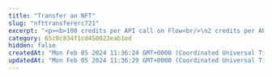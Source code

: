 ```yaml
---
title: "Transfer an NFT"
slug: "nfttransfererc721"
excerpt: "<p><b>100 credits per API call on Flow<br/>\n2 credits per API call on the other blockchains</b></p>\n<p>Transfer an NFT from the smart contract (the <code>contractAddress</code> parameter in the request body) to the specified blockchain address (the <code>to</code> parameter in the request body).</p>\n<p>In one API call, you can transfer only one NFT.</p>\n<p>This API is supported for the following blockchains:</p>\n<ul>\n<li>Algorand</li>\n<li>BNB Smart Chain</li>\n<li>Celo</li>\n<li>Ethereum</li>\n<li>Flow</li>\n<li>Harmony</li>\n<li>Klaytn</li>\n<li>KuCoin Community Chain</li>\n<li>Polygon</li>\n<li>Solana</li>\n<li>TRON</li>\n<li>Tezos</li>\n<li>Horizen Eon</li>\n</ul>\n<p>For Ethereum, Celo, and BNB Smart Chain, transferring NFTs invokes the <code>safeTransfer()</code> method.</p>\n<p><b>Transferring NFTs on Algorand</b></p>\n<ul>\n<li>On Algorand, the recipient has to agree in advance to receive your NFT because Algorand charges users for storing NFTs on their addresses, and an Algorand blockchain address by default does not receive NFTs unless explicitly agreed. Before transferring an NFT, make sure that the recipient <a href=\"https://apidoc.tatum.io/tag/Algorand#operation/AlgorandBlockchainReceiveAsset\" target=\"_blank\">has agreed to receive the NFT</a> to their address.</li>\n<li>If you want to transfer an NFT that <a href=\"#operation/NftMintErc721\">was minted using NFT Express</a>, use the <code>transferNftAlgoExpress</code> schema of the request body.<br /><b>NOTE:</b> On the <b>mainnet</b>, Tatum covers your transaction fees for the NFT transfer and pays for them from its own blockchain address. Then, the fee amount paid by Tatum is converted to the number of credits, and these credits are deducted from the monthly credit allowance of your paid pricing plan. On the <b>testnet</b>, only one credit is deducted from the monthly credit allowance for transaction fee.</li>\n</ul>\n<p><b>Transferring NFTs on Solana</b><br/>\nIf you want to transfer an NFT that <a href=\"#operation/NftMintErc721\">was minted using NFT Express</a>, use the <code>transferNftSolana</code> or <code>transferNftSolanaKMS</code> schema of the request body. In the request body:\n<ul>\n<li>Set the <code>from</code> parameter to the address that you used in the <code>to</code> parameter in the request body of the minting call.</li>\n<li>Set the <code>to</code> parameter to the recipient's address.</li>\n<li>Set the <code>contractAddress</code> parameter to the address from the <code>nftAddress</code> parameter returned in the response body of the minting call.</li>\n<li>Set the <code>fromPrivateKey</code>/<code>signatureId</code> parameter to the private key/signature ID of the blockchain address that you specified in the <code>from</code> parameter.</li>\n</ul>\n<p><b>Signing a transaction</b><br/>\nWhen transferring an NFT, you are charged a fee for the transaction, and you must sign the transaction with the private key of the blockchain address from which the fee will be deducted.</p>\n<p>Providing the private key in the API is not a secure way of signing transactions, because the private key can be stolen or exposed. Your private keys should never leave your security perimeter. You should use the private keys only for testing a solution you are building on the <b>testnet</b> of a blockchain.</p>\n<p>For signing transactions on the <b>mainnet</b>, we strongly recommend that you use the Tatum <a href=\"https://github.com/tatumio/tatum-kms\" target=\"_blank\">Key Management System (KMS)</a> and provide the signature ID instead of the private key in the API. Alternatively, you can use the <a href=\"https://github.com/tatumio/tatum-js/tree/v2\" target=\"_blank\">Tatum JavaScript client</a>.</p>\n<p><b>NOTE:</b> This does not apply to transferring NFTs that were minted on Algorand using NFT Express (see earlier in this section).</p>"
category: 65c0c834f1cd450023eab1ed
hidden: false
createdAt: "Mon Feb 05 2024 11:36:24 GMT+0000 (Coordinated Universal Time)"
updatedAt: "Mon Feb 05 2024 11:36:29 GMT+0000 (Coordinated Universal Time)"
---
```

